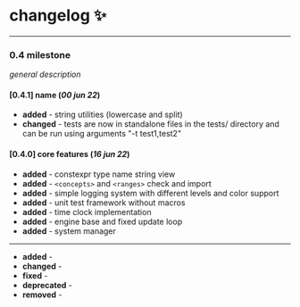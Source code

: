 # changelog :sparkles:

---

### 0.4 milestone

_general description_

#### [0.4.1] name (_00 jun 22_)

- **added** - string utilities (lowercase and split)
- **changed** - tests are now in standalone files in the tests/ directory and can be run using arguments "-t test1,test2"

#### [0.4.0] core features (_16 jun 22_)

- **added** - constexpr type name string view
- **added** - `<concepts>` and `<ranges>` check and import
- **added** - simple logging system with different levels and color support
- **added** - unit test framework without macros
- **added** - time clock implementation
- **added** - engine base and fixed update loop
- **added** - system manager

---

- **added** - 
- **changed** - 
- **fixed** -
- **deprecated** -
- **removed** -